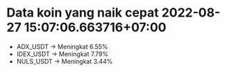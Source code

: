 # Data koin yang naik cepat 2022-08-27 15:07:06.663716+07:00

* ADX_USDT -> Meningkat 6.55%
* IDEX_USDT -> Meningkat 7.79%
* NULS_USDT -> Meningkat 3.44%
